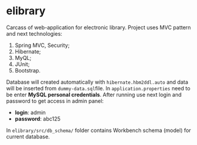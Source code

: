 # elibrary
Carcass of web-application for electronic library. Project uses MVC pattern and next technologies: 
1. Spring MVC, Security;
2. Hibernate; 
3. MyQL;
4. JUnit;
5. Bootstrap. 


Database will created automatically with `hibernate.hbm2ddl.auto` and data will be inserted from `dummy-data.sql`file. In `application.properties` need to be enter **MySQL personal credentials**. After running use next login and password to get access in admin panel:
* **login**: admin
* **password**: abc125

In `elibrary/src/db_schema/` folder contains Workbench schema (model) for current database. 
